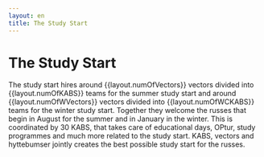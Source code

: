 ```yaml
---
layout: en
title: The Study Start
---
```

<h1>The Study Start</h1>

<div id="poster-image" style="background-image: url('/static/img/studiestarten.gif');">
</div>

<p>The study start hires around {{layout.numOfVectors}} vectors divided into {{layout.numOfKABS}} teams for the summer study start and around
{{layout.numOfWVectors}} vectors divided into {{layout.numOfWCKABS}} teams for the winter study start. Together they welcome the russes that begin in August for the summer and in January in the winter. This is coordinated by 30 KABS, that takes care of educational days, OPtur, study programmes and much more related to the study start. KABS, vectors and hyttebumser jointly creates the best possible study start for the russes.
</p>


